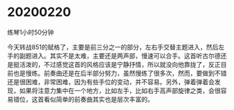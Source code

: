 # 20200220

练琴1小时50分钟

今天转战851的赋格了，主要是前三分之一的部分，左右手交替主题进入，然后左手的副题进入。其实不是太难，主要还是两声部，慢速可以合手。这首听古尔德还是挺活泼的，不过感觉这首的风格应该是宁静抒情，所以就没向他靠拢了，反正目前也是慢练。前奏曲还是在后半部分努力，虽然慢练了很多次，然而，要做到不错还是很困难，非常困难，因为有些手位的变动，并不容易。另外，弹着弹着会发现，如果将注意力集中在一个地方，比如左手，比如右手高声部旋律之类，会很容易错位，这首看似简单的前奏曲其实也是层次丰富的。
